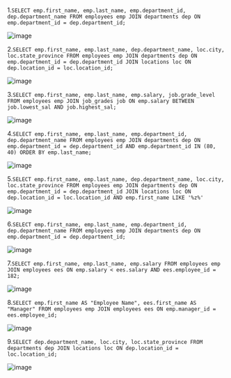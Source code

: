 1.```SELECT emp.first_name, emp.last_name, emp.department_id, dep.department_name
FROM employees emp JOIN departments dep
ON emp.department_id = dep.department_id;```

![image](https://user-images.githubusercontent.com/123379322/221872565-ebc94358-8c3e-4e4e-9f84-890db80ab5c4.png)

2.```SELECT emp.first_name, emp.last_name, dep.department_name, loc.city, loc.state_province FROM employees emp JOIN departments dep ON emp.department_id = dep.department_id JOIN locations loc ON dep.location_id = loc.location_id;```

![image](https://user-images.githubusercontent.com/123379322/221874552-3c477ae6-8a49-4a2d-939e-b2b3f61f289f.png)

3.```SELECT emp.first_name, emp.last_name, emp.salary, job.grade_level FROM employees emp JOIN job_grades job ON emp.salary BETWEEN job.lowest_sal AND job.highest_sal;```

![image](https://user-images.githubusercontent.com/123379322/221875691-49470a2a-5061-4a6d-933b-d01c6c837ae3.png)

4.```SELECT emp.first_name, emp.last_name, emp.department_id, dep.department_name FROM employees emp JOIN departments dep ON emp.department_id = dep.department_id AND emp.department_id IN (80, 40) ORDER BY emp.last_name;```

![image](https://user-images.githubusercontent.com/123379322/221878155-32e25e11-99b1-46dc-91d6-2c2994e2cff4.png)

5.```SELECT emp.first_name, emp.last_name, dep.department_name, loc.city, loc.state_province FROM employees emp JOIN departments dep ON emp.department_id = dep.department_id JOIN locations loc ON dep.location_id = loc.location_id AND emp.first_name LIKE '%z%'```

![image](https://user-images.githubusercontent.com/123379322/221879799-c686bf4b-eff6-4268-9b8f-d0f2168c099d.png)

6.```SELECT emp.first_name, emp.last_name, emp.department_id, dep.department_name FROM employees emp JOIN departments dep ON emp.department_id = dep.department_id;```

![image](https://user-images.githubusercontent.com/123379322/221915238-1c7ce164-9d70-491c-a325-e69e5a650aaa.png)

7.```SELECT emp.first_name, emp.last_name, emp.salary FROM employees emp JOIN employees ees ON emp.salary < ees.salary AND ees.employee_id = 182;```

![image](https://user-images.githubusercontent.com/123379322/221917389-4700de22-db92-4d84-869b-c1b46321264c.png)

8.```SELECT emp.first_name AS "Employee Name", ees.first_name AS "Manager" FROM employees emp JOIN employees ees ON emp.manager_id = ees.employee_id;```

![image](https://user-images.githubusercontent.com/123379322/221918691-3891cfa0-5da0-417b-a213-ad9ec77e3b2f.png)

9.```SELECT dep.department_name, loc.city, loc.state_province FROM departments dep JOIN locations loc ON dep.location_id = loc.location_id;```

![image](https://user-images.githubusercontent.com/123379322/221920119-3a9faba7-1c9d-4629-a35b-fbbf4dd88d57.png)
